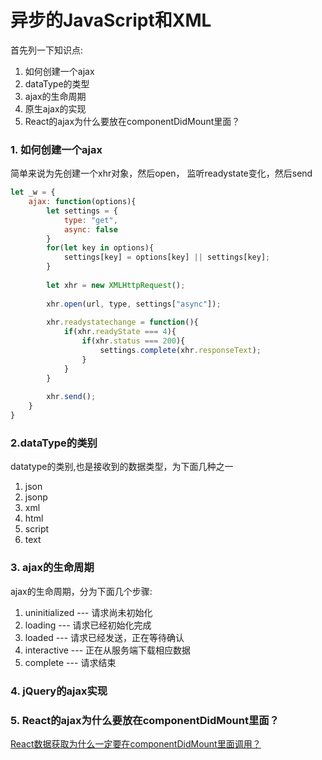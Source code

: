# 异步的JavaScript和XML

首先列一下知识点:

1. 如何创建一个ajax
2. dataType的类型
3. ajax的生命周期
4. 原生ajax的实现
5. React的ajax为什么要放在componentDidMount里面？

### 1. 如何创建一个ajax

简单来说为先创建一个xhr对象，然后open， 监听readystate变化，然后send

``` javascript
let _w = {
    ajax: function(options){
        let settings = {
            type: "get",
            async: false
        }
        for(let key in options){
            settings[key] = options[key] || settings[key];
        }
        
        let xhr = new XMLHttpRequest();
        
        xhr.open(url, type, settings["async"]);
        
        xhr.readystatechange = function(){
            if(xhr.readyState === 4){
                if(xhr.status === 200){
                    settings.complete(xhr.responseText);
                }
            }
        }
        
        xhr.send();
    }
}
```



### 2.dataType的类别

datatype的类别,也是接收到的数据类型，为下面几种之一

1. json
2. jsonp
3. xml
4. html
5. script
6. text

### 3. ajax的生命周期

ajax的生命周期，分为下面几个步骤:

1. uninitialized --- 请求尚未初始化
2. loading --- 请求已经初始化完成
3. loaded --- 请求已经发送，正在等待确认
4. interactive --- 正在从服务端下载相应数据
5. complete --- 请求结束

### 4. jQuery的ajax实现

### 5. React的ajax为什么要放在componentDidMount里面？ 

[React数据获取为什么一定要在componentDidMount里面调用？](https://segmentfault.com/q/1010000008133309)